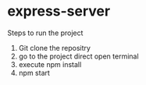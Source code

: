 # express-server
Steps to run the project 
1. Git clone the repositry 
2. go to the project direct open terminal 
3. execute npm install
4. npm start 